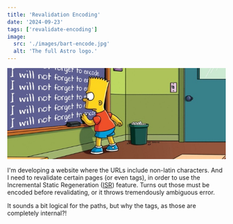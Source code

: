 ```yaml
---
title: 'Revalidation Encoding'
date: '2024-09-23'
tags: ['revalidate-encoding']
image:
  src: './images/bart-encode.jpg'
  alt: 'The full Astro logo.'
---
```


![Bard Encoder](./images/bart-encode.jpg)

I'm developing a website where the URLs include non-latin characters. And I need to revalidate certain pages (or even tags), in order to use the Incremental Static Regeneration ([ISR](https://nextjs.org/docs/app/building-your-application/data-fetching/incremental-static-regeneration)) feature. Turns out those must be encoded before revalidating, or it throws tremendously ambiguous error.

It sounds a bit logical for the paths, but why the tags, as those are completely internal?!
